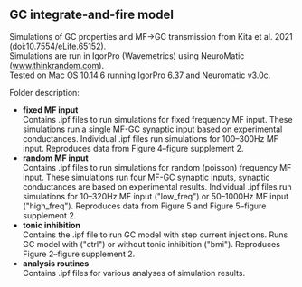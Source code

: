 ## GC integrate-and-fire model

Simulations of GC properties and MF->GC transmission from Kita et al. 2021 (doi:10.7554/eLife.65152).  
Simulations are run in IgorPro (Wavemetrics) using NeuroMatic (www.thinkrandom.com).  
Tested on Mac OS 10.14.6 running IgorPro 6.37 and Neuromatic v3.0c.  
  
Folder description:  
* __fixed MF input__  
Contains .ipf files to run simulations for fixed frequency MF input. These simulations run a single MF-GC synaptic input based on experimental conductances. Individual .ipf files run simulations for 100–300Hz MF input. Reproduces data from Figure 4–figure supplement 2.
* __random MF input__  
Contains .ipf files to run simulations for random (poisson) frequency MF input. These simulations run four MF-GC synaptic inputs, synaptic conductances are based on experimental results. Individual .ipf files run simulations for 10–320Hz MF input ("low_freq") or 50–1000Hz MF input ("high_freq"). Reproduces data from Figure 5 and Figure 5–figure supplement 2.  
* __tonic inhibition__  
Contains the .ipf file to run GC model with step current injections. Runs GC model with ("ctrl") or without tonic inhibition ("bmi"). Reproduces Figure 2–figure supplement 2.
* __analysis routines__  
Contains .ipf files for various analyses of simulation results.  

